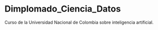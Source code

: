 # Dimplomado_Ciencia_Datos
Curso de la Universidad Nacional de Colombia sobre inteligencia artificial. 
